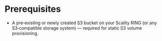 # Prerequisites

- A pre‑existing or newly created S3 bucket on your Scality RING (or any S3‑compatible storage system) — required for static S3 volume provisioning.
